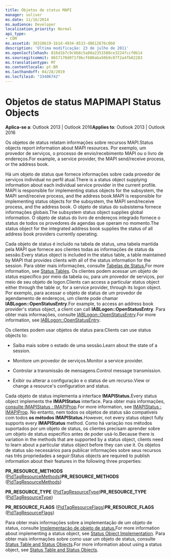 ```yaml
---
title: Objetos de status MAPI
manager: soliver
ms.date: 11/16/2014
ms.audience: Developer
localization_priority: Normal
api_type:
- COM
ms.assetid: 38310619-1b1d-4934-8533-d0612676c0b0
description: 'Última modificação: 23 de julho de 2011'
ms.openlocfilehash: 816d1b7c9c0b8c5a80a2351580ce3224fccf0b14
ms.sourcegitcommit: 8657170d071f9bcf680aba50b9c07f2a4fb82283
ms.translationtype: MT
ms.contentlocale: pt-BR
ms.lasthandoff: 04/28/2019
ms.locfileid: "33406742"
---
```

# <a name="mapi-status-objects"></a><span data-ttu-id="d31ef-103">Objetos de status MAPI</span><span class="sxs-lookup"><span data-stu-id="d31ef-103">MAPI Status Objects</span></span>

  
  
<span data-ttu-id="d31ef-104">**Aplica-se a**: Outlook 2013 | Outlook 2016</span><span class="sxs-lookup"><span data-stu-id="d31ef-104">**Applies to**: Outlook 2013 | Outlook 2016</span></span> 
  
<span data-ttu-id="d31ef-105">Os objetos de status relatam informações sobre recursos MAPI.</span><span class="sxs-lookup"><span data-stu-id="d31ef-105">Status objects report information about MAPI resources.</span></span> <span data-ttu-id="d31ef-106">Por exemplo, um provedor de serviços, o processo de envio/recebimento MAPI ou o livro de endereços.</span><span class="sxs-lookup"><span data-stu-id="d31ef-106">For example, a service provider, the MAPI send/receive process, or the address book.</span></span>
  
<span data-ttu-id="d31ef-107">Há um objeto de status que fornece informações sobre cada provedor de serviços individual no perfil atual.</span><span class="sxs-lookup"><span data-stu-id="d31ef-107">There is a status object supplying information about each individual service provider in the current profile.</span></span> <span data-ttu-id="d31ef-108">MAPI is responsible for implementing status objects for the subsystem, the MAPI send/receive process, and the address book.</span><span class="sxs-lookup"><span data-stu-id="d31ef-108">MAPI is responsible for implementing status objects for the subsystem, the MAPI send/receive process, and the address book.</span></span> <span data-ttu-id="d31ef-109">O objeto de status do subsistema fornece informações globais.</span><span class="sxs-lookup"><span data-stu-id="d31ef-109">The subsystem status object supplies global information.</span></span> <span data-ttu-id="d31ef-110">O objeto de status do livro de endereços integrado fornece o status de todos os provedores de agendas que operam no momento.</span><span class="sxs-lookup"><span data-stu-id="d31ef-110">The status object for the integrated address book supplies the status of all address book providers currently operating.</span></span>
  
<span data-ttu-id="d31ef-111">Cada objeto de status é incluído na tabela de status, uma tabela mantida pela MAPI que fornece aos clientes todas as informações de status da sessão.</span><span class="sxs-lookup"><span data-stu-id="d31ef-111">Every status object is included in the status table, a table maintained by MAPI that provides clients with all of the status information for the session.</span></span> <span data-ttu-id="d31ef-112">Para obter mais informações, consulte [Tabelas de Status.](status-tables.md)</span><span class="sxs-lookup"><span data-stu-id="d31ef-112">For more information, see [Status Tables](status-tables.md).</span></span> <span data-ttu-id="d31ef-113">Os clientes podem acessar um objeto de status específico por meio da tabela ou, para um provedor de serviços, por meio de seu objeto de logon.</span><span class="sxs-lookup"><span data-stu-id="d31ef-113">Clients can access a particular status object either through the table or, for a service provider, through its logon object.</span></span> <span data-ttu-id="d31ef-114">Por exemplo, para acessar o objeto de status de um provedor de agendamento de endereços, um cliente pode chamar **IABLogon::OpenStatusEntry**.</span><span class="sxs-lookup"><span data-stu-id="d31ef-114">For example, to access an address book provider's status object, a client can call **IABLogon::OpenStatusEntry**.</span></span> <span data-ttu-id="d31ef-115">Para obter mais informações, consulte [IABLogon::OpenStatusEntry](iablogon-openstatusentry.md).</span><span class="sxs-lookup"><span data-stu-id="d31ef-115">For more information, see [IABLogon::OpenStatusEntry](iablogon-openstatusentry.md).</span></span>
  
<span data-ttu-id="d31ef-116">Os clientes podem usar objetos de status para:</span><span class="sxs-lookup"><span data-stu-id="d31ef-116">Clients can use status objects to:</span></span>
  
- <span data-ttu-id="d31ef-117">Saiba mais sobre o estado de uma sessão.</span><span class="sxs-lookup"><span data-stu-id="d31ef-117">Learn about the state of a session.</span></span>
    
- <span data-ttu-id="d31ef-118">Monitore um provedor de serviços.</span><span class="sxs-lookup"><span data-stu-id="d31ef-118">Monitor a service provider.</span></span>
    
- <span data-ttu-id="d31ef-119">Controlar a transmissão de mensagens.</span><span class="sxs-lookup"><span data-stu-id="d31ef-119">Control message transmission.</span></span>
    
- <span data-ttu-id="d31ef-120">Exibir ou alterar a configuração e o status de um recurso.</span><span class="sxs-lookup"><span data-stu-id="d31ef-120">View or change a resource's configuration and status.</span></span>
    
<span data-ttu-id="d31ef-121">Cada objeto de status implementa a interface **IMAPIStatus.**</span><span class="sxs-lookup"><span data-stu-id="d31ef-121">Every status object implements the **IMAPIStatus** interface.</span></span> <span data-ttu-id="d31ef-122">Para obter mais informações, [consulte IMAPIStatus : IMAPIProp](imapistatusimapiprop.md).</span><span class="sxs-lookup"><span data-stu-id="d31ef-122">For more information, see [IMAPIStatus : IMAPIProp](imapistatusimapiprop.md).</span></span> <span data-ttu-id="d31ef-123">No entanto, nem todos os objetos de status são compatíveis com todos **os métodos IMAPIStatus.**</span><span class="sxs-lookup"><span data-stu-id="d31ef-123">However, not every status object fully supports every **IMAPIStatus** method.</span></span> <span data-ttu-id="d31ef-124">Como há variação nos métodos suportados por um objeto de status, os clientes precisam aprender sobre um objeto de status específico antes de poder usá-lo.</span><span class="sxs-lookup"><span data-stu-id="d31ef-124">Because there is variation in the methods that are supported by a status object, clients need to learn about a particular status object before they can use it.</span></span> <span data-ttu-id="d31ef-125">Os objetos de status são necessários para publicar informações sobre seus recursos nas três propriedades a seguir:</span><span class="sxs-lookup"><span data-stu-id="d31ef-125">Status objects are required to publish information about their features in the following three properties:</span></span> 
  
 <span data-ttu-id="d31ef-126">**PR_RESOURCE_METHODS** ([PidTagResourceMethods](pidtagresourcemethods-canonical-property.md))</span><span class="sxs-lookup"><span data-stu-id="d31ef-126">**PR_RESOURCE_METHODS** ([PidTagResourceMethods](pidtagresourcemethods-canonical-property.md))</span></span> 
  
 <span data-ttu-id="d31ef-127">**PR_RESOURCE_TYPE** ([PidTagResourceType](pidtagresourcetype-canonical-property.md))</span><span class="sxs-lookup"><span data-stu-id="d31ef-127">**PR_RESOURCE_TYPE** ([PidTagResourceType](pidtagresourcetype-canonical-property.md))</span></span> 
  
 <span data-ttu-id="d31ef-128">**PR_RESOURCE_FLAGS** ([PidTagResourceFlags](pidtagresourceflags-canonical-property.md))</span><span class="sxs-lookup"><span data-stu-id="d31ef-128">**PR_RESOURCE_FLAGS** ([PidTagResourceFlags](pidtagresourceflags-canonical-property.md))</span></span> 
  
<span data-ttu-id="d31ef-129">Para obter mais informações sobre a implementação de um objeto de status, consulte [Implementação de objeto de status.](status-object-implementation.md)</span><span class="sxs-lookup"><span data-stu-id="d31ef-129">For more information about implementing a status object, see [Status Object Implementation](status-object-implementation.md).</span></span> <span data-ttu-id="d31ef-130">Para obter mais informações sobre como usar um objeto de status, consulte [Status Table and Status Objects](status-table-and-status-objects.md).</span><span class="sxs-lookup"><span data-stu-id="d31ef-130">For more information about using a status object, see [Status Table and Status Objects](status-table-and-status-objects.md).</span></span>
  


